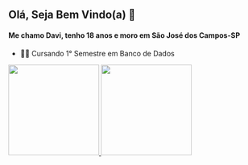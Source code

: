 ## Olá, Seja Bem Vindo(a) 👋

#### Me chamo Davi, tenho 18 anos e moro em São José dos Campos-SP

- 👨‍💻 Cursando 1° Semestre em Banco de Dados

<div> 
  <a href="https://github.com/Davign10">
  <img height="180em" src="https://github-readme-stats.vercel.app/api?username=Davign10&show_icons=true&theme=dark&include_all_commits=true&count_private=true"/>
  <img height="180em" src="https://github-readme-stats.vercel.app/api/top-langs/?username=Davign10&layout=compact&langs_count=7&theme=dark"/>
</div>
 
